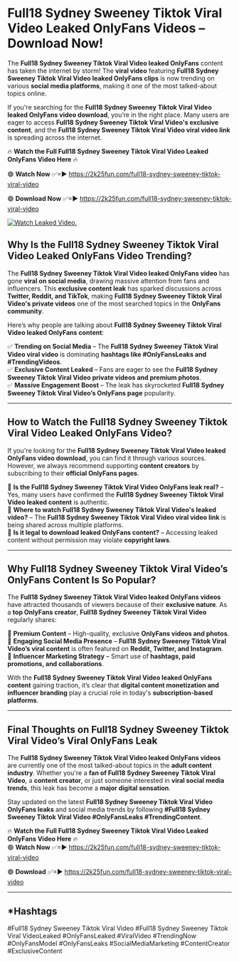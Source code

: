 # Full18 Sydney Sweeney Tiktok Viral Video Leaked OnlyFans Videos – Download Now!

The **Full18 Sydney Sweeney Tiktok Viral Video leaked OnlyFans** content has taken the internet by storm! The **viral video** featuring **Full18 Sydney Sweeney Tiktok Viral Video leaked OnlyFans clips** is now trending on various **social media platforms**, making it one of the most talked-about topics online.  

If you're searching for the **Full18 Sydney Sweeney Tiktok Viral Video leaked OnlyFans video download**, you’re in the right place. Many users are eager to access **Full18 Sydney Sweeney Tiktok Viral Video's exclusive content**, and the **Full18 Sydney Sweeney Tiktok Viral Video viral video link** is spreading across the internet.  

🔥 **Watch the Full Full18 Sydney Sweeney Tiktok Viral Video Leaked OnlyFans Video Here** 🔥  

🟢 **Watch Now** ✅=► https://2k25fun.com/full18-sydney-sweeney-tiktok-viral-video

🟢 **Download Now** ✅=► https://2k25fun.com/full18-sydney-sweeney-tiktok-viral-video

[![Watch Leaked Video.](https://miro.medium.com/v2/resize:fit:828/format:webp/1*cilzJN44JGOrTw9NJCrNHA.gif "Watch Leaked Video")](https://2k25fun.com/full18-sydney-sweeney-tiktok-viral-video)

## **Why Is the Full18 Sydney Sweeney Tiktok Viral Video Leaked OnlyFans Video Trending?**  

The **Full18 Sydney Sweeney Tiktok Viral Video leaked OnlyFans video** has gone **viral on social media**, drawing massive attention from fans and influencers. This **exclusive content leak** has sparked discussions across **Twitter, Reddit, and TikTok**, making **Full18 Sydney Sweeney Tiktok Viral Video's private videos** one of the most searched topics in the **OnlyFans community**.  

Here’s why people are talking about **Full18 Sydney Sweeney Tiktok Viral Video leaked OnlyFans content**:  

✅ **Trending on Social Media** – The **Full18 Sydney Sweeney Tiktok Viral Video viral video** is dominating **hashtags like #OnlyFansLeaks and #TrendingVideos**.  
✅ **Exclusive Content Leaked** – Fans are eager to see the **Full18 Sydney Sweeney Tiktok Viral Video private videos and premium photos**.  
✅ **Massive Engagement Boost** – The leak has skyrocketed **Full18 Sydney Sweeney Tiktok Viral Video’s OnlyFans page** popularity.  

---

## **How to Watch the Full18 Sydney Sweeney Tiktok Viral Video Leaked OnlyFans Video?**  

If you're looking for the **Full18 Sydney Sweeney Tiktok Viral Video leaked OnlyFans video download**, you can find it through various sources. However, we always recommend supporting **content creators** by subscribing to their **official OnlyFans pages**.  

🔹 **Is the Full18 Sydney Sweeney Tiktok Viral Video OnlyFans leak real?** – Yes, many users have confirmed the **Full18 Sydney Sweeney Tiktok Viral Video leaked content** is authentic.  
🔹 **Where to watch Full18 Sydney Sweeney Tiktok Viral Video's leaked video?** – The **Full18 Sydney Sweeney Tiktok Viral Video viral video link** is being shared across multiple platforms.  
🔹 **Is it legal to download leaked OnlyFans content?** – Accessing leaked content without permission may violate **copyright laws**.  

---

## **Why Full18 Sydney Sweeney Tiktok Viral Video’s OnlyFans Content Is So Popular?**  

The **Full18 Sydney Sweeney Tiktok Viral Video leaked OnlyFans videos** have attracted thousands of viewers because of their **exclusive nature**. As a **top OnlyFans creator**, **Full18 Sydney Sweeney Tiktok Viral Video** regularly shares:  

📌 **Premium Content** – High-quality, exclusive **OnlyFans videos and photos**.  
📌 **Engaging Social Media Presence** – **Full18 Sydney Sweeney Tiktok Viral Video’s viral content** is often featured on **Reddit, Twitter, and Instagram**.  
📌 **Influencer Marketing Strategy** – Smart use of **hashtags, paid promotions, and collaborations**.  

With the **Full18 Sydney Sweeney Tiktok Viral Video leaked OnlyFans content** gaining traction, it’s clear that **digital content monetization and influencer branding** play a crucial role in today's **subscription-based platforms**.  

---

## **Final Thoughts on Full18 Sydney Sweeney Tiktok Viral Video’s Viral OnlyFans Leak**  

The **Full18 Sydney Sweeney Tiktok Viral Video leaked OnlyFans videos** are currently one of the most talked-about topics in the **adult content industry**. Whether you're a **fan of Full18 Sydney Sweeney Tiktok Viral Video**, a **content creator**, or just someone interested in **viral social media trends**, this leak has become a **major digital sensation**.  

Stay updated on the latest **Full18 Sydney Sweeney Tiktok Viral Video OnlyFans leaks** and social media trends by following **#Full18 Sydney Sweeney Tiktok Viral Video #OnlyFansLeaks #TrendingContent**.  

🔥 **Watch the Full Full18 Sydney Sweeney Tiktok Viral Video Leaked OnlyFans Video Here** 🔥  
🟢 **Watch Now** ✅=► https://2k25fun.com/full18-sydney-sweeney-tiktok-viral-video

🟢 **Download** ✅=► https://2k25fun.com/full18-sydney-sweeney-tiktok-viral-video

---

## *Hashtags
#Full18 Sydney Sweeney Tiktok Viral Video #Full18 Sydney Sweeney Tiktok Viral VideoLeaked #OnlyFansLeaked #ViralVideo #TrendingNow #OnlyFansModel #OnlyFansLeaks #SocialMediaMarketing #ContentCreator #ExclusiveContent  